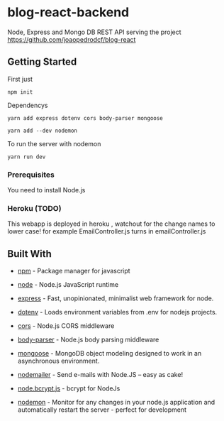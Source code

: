# blog-react-backend

Node, Express and Mongo DB REST API serving the project https://github.com/joaopedrodcf/blog-react

## Getting Started

First just

```
npm init
```

Dependencys
```
yarn add express dotenv cors body-parser mongoose
```

```
yarn add --dev nodemon
```

To run the server with nodemon
```
yarn run dev
```

### Prerequisites

You need to install Node.js

### Heroku (TODO)

This webapp is deployed in heroku , watchout for the change names to lower case!
for example EmailController.js turns in emailController.js

## Built With

* [npm](https://github.com/npm/npm) - Package manager for javascript
* [node](https://github.com/nodejs/node) - Node.js JavaScript runtime


* [express](https://github.com/expressjs/express) - Fast, unopinionated, minimalist web framework for node.
* [dotenv](https://github.com/motdotla/dotenv) - Loads environment variables from .env for nodejs projects.
* [cors](https://github.com/expressjs/cors) - Node.js CORS middleware
* [body-parser](https://github.com/expressjs/body-parser) - Node.js body parsing middleware
* [mongoose](https://github.com/Automattic/mongoose) - MongoDB object modeling designed to work in an asynchronous environment.
* [nodemailer](https://github.com/nodemailer/nodemailer) - Send e-mails with Node.JS – easy as cake!
* [node.bcrypt.js](https://github.com/kelektiv/node.bcrypt.js) - bcrypt for NodeJs 

* [nodemon](https://github.com/remy/nodemon) - Monitor for any changes in your node.js application and automatically restart the server - perfect for development